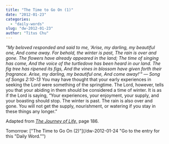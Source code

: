 ```yaml
---
title: "The Time to Go On (1)"
date: "2012-01-23"
categories: 
  - "daily-words"
slug: "dw-2012-01-23"
author: "Titus Chu"
---
```


_"My beloved responded and said to me, 'Arise, my darling, my beautiful one, And come away. For behold, the winter is past, The rain is over and gone. The flowers have already appeared in the land; The time of singing has come, And the voice of the turtledove has been heard in our land. The fig tree has ripened its figs, And the vines in blossom have given forth their fragrance. Arise, my darling, my beautiful one, And come away!'" — Song of Songs 2:10-13_ You may have thought that your early experiences in seeking the Lord were something of the springtime. The Lord, however, tells you that your abiding in them should be considered a time of winter. It is as if the Lord is saying, “Your experiences, your enjoyment, your supply, and your boasting should stop. The winter is past. The rain is also over and gone. You will not get the supply, nourishment, or watering if you stay in these things any longer.”

Adapted from _[The Journey of Life,](/book-journey "Go to the listing for this book.")_ page 186.

Tomorrow: ["The Time to Go On (2)"](/dw-2012-01-24 "Go to the entry for this "Daily Word."")
